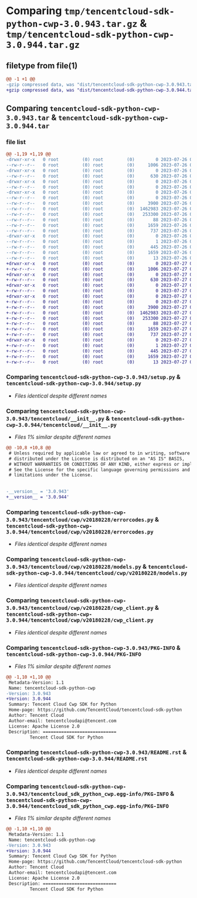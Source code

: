 # Comparing `tmp/tencentcloud-sdk-python-cwp-3.0.943.tar.gz` & `tmp/tencentcloud-sdk-python-cwp-3.0.944.tar.gz`

## filetype from file(1)

```diff
@@ -1 +1 @@
-gzip compressed data, was "dist/tencentcloud-sdk-python-cwp-3.0.943.tar", last modified: Wed Jul 26 00:35:14 2023, max compression
+gzip compressed data, was "dist/tencentcloud-sdk-python-cwp-3.0.944.tar", last modified: Thu Jul 27 02:13:18 2023, max compression
```

## Comparing `tencentcloud-sdk-python-cwp-3.0.943.tar` & `tencentcloud-sdk-python-cwp-3.0.944.tar`

### file list

```diff
@@ -1,19 +1,19 @@
-drwxr-xr-x   0 root         (0) root         (0)        0 2023-07-26 00:35:14.000000 tencentcloud-sdk-python-cwp-3.0.943/
--rw-r--r--   0 root         (0) root         (0)     1006 2023-07-26 00:35:14.000000 tencentcloud-sdk-python-cwp-3.0.943/setup.py
-drwxr-xr-x   0 root         (0) root         (0)        0 2023-07-26 00:35:14.000000 tencentcloud-sdk-python-cwp-3.0.943/tencentcloud/
--rw-r--r--   0 root         (0) root         (0)      630 2023-07-26 00:35:14.000000 tencentcloud-sdk-python-cwp-3.0.943/tencentcloud/__init__.py
-drwxr-xr-x   0 root         (0) root         (0)        0 2023-07-26 00:35:14.000000 tencentcloud-sdk-python-cwp-3.0.943/tencentcloud/cwp/
--rw-r--r--   0 root         (0) root         (0)        0 2023-07-26 00:35:14.000000 tencentcloud-sdk-python-cwp-3.0.943/tencentcloud/cwp/__init__.py
-drwxr-xr-x   0 root         (0) root         (0)        0 2023-07-26 00:35:14.000000 tencentcloud-sdk-python-cwp-3.0.943/tencentcloud/cwp/v20180228/
--rw-r--r--   0 root         (0) root         (0)        0 2023-07-26 00:35:14.000000 tencentcloud-sdk-python-cwp-3.0.943/tencentcloud/cwp/v20180228/__init__.py
--rw-r--r--   0 root         (0) root         (0)     3900 2023-07-26 00:35:14.000000 tencentcloud-sdk-python-cwp-3.0.943/tencentcloud/cwp/v20180228/errorcodes.py
--rw-r--r--   0 root         (0) root         (0)  1462983 2023-07-26 00:35:14.000000 tencentcloud-sdk-python-cwp-3.0.943/tencentcloud/cwp/v20180228/models.py
--rw-r--r--   0 root         (0) root         (0)   253300 2023-07-26 00:35:14.000000 tencentcloud-sdk-python-cwp-3.0.943/tencentcloud/cwp/v20180228/cwp_client.py
--rw-r--r--   0 root         (0) root         (0)       88 2023-07-26 00:35:14.000000 tencentcloud-sdk-python-cwp-3.0.943/setup.cfg
--rw-r--r--   0 root         (0) root         (0)     1659 2023-07-26 00:35:14.000000 tencentcloud-sdk-python-cwp-3.0.943/PKG-INFO
--rw-r--r--   0 root         (0) root         (0)      737 2023-07-26 00:35:14.000000 tencentcloud-sdk-python-cwp-3.0.943/README.rst
-drwxr-xr-x   0 root         (0) root         (0)        0 2023-07-26 00:35:14.000000 tencentcloud-sdk-python-cwp-3.0.943/tencentcloud_sdk_python_cwp.egg-info/
--rw-r--r--   0 root         (0) root         (0)        1 2023-07-26 00:35:14.000000 tencentcloud-sdk-python-cwp-3.0.943/tencentcloud_sdk_python_cwp.egg-info/dependency_links.txt
--rw-r--r--   0 root         (0) root         (0)      445 2023-07-26 00:35:14.000000 tencentcloud-sdk-python-cwp-3.0.943/tencentcloud_sdk_python_cwp.egg-info/SOURCES.txt
--rw-r--r--   0 root         (0) root         (0)     1659 2023-07-26 00:35:14.000000 tencentcloud-sdk-python-cwp-3.0.943/tencentcloud_sdk_python_cwp.egg-info/PKG-INFO
--rw-r--r--   0 root         (0) root         (0)       13 2023-07-26 00:35:14.000000 tencentcloud-sdk-python-cwp-3.0.943/tencentcloud_sdk_python_cwp.egg-info/top_level.txt
+drwxr-xr-x   0 root         (0) root         (0)        0 2023-07-27 02:13:18.000000 tencentcloud-sdk-python-cwp-3.0.944/
+-rw-r--r--   0 root         (0) root         (0)     1006 2023-07-27 02:13:18.000000 tencentcloud-sdk-python-cwp-3.0.944/setup.py
+drwxr-xr-x   0 root         (0) root         (0)        0 2023-07-27 02:13:18.000000 tencentcloud-sdk-python-cwp-3.0.944/tencentcloud/
+-rw-r--r--   0 root         (0) root         (0)      630 2023-07-27 02:13:18.000000 tencentcloud-sdk-python-cwp-3.0.944/tencentcloud/__init__.py
+drwxr-xr-x   0 root         (0) root         (0)        0 2023-07-27 02:13:18.000000 tencentcloud-sdk-python-cwp-3.0.944/tencentcloud/cwp/
+-rw-r--r--   0 root         (0) root         (0)        0 2023-07-27 02:13:18.000000 tencentcloud-sdk-python-cwp-3.0.944/tencentcloud/cwp/__init__.py
+drwxr-xr-x   0 root         (0) root         (0)        0 2023-07-27 02:13:18.000000 tencentcloud-sdk-python-cwp-3.0.944/tencentcloud/cwp/v20180228/
+-rw-r--r--   0 root         (0) root         (0)        0 2023-07-27 02:13:18.000000 tencentcloud-sdk-python-cwp-3.0.944/tencentcloud/cwp/v20180228/__init__.py
+-rw-r--r--   0 root         (0) root         (0)     3900 2023-07-27 02:13:18.000000 tencentcloud-sdk-python-cwp-3.0.944/tencentcloud/cwp/v20180228/errorcodes.py
+-rw-r--r--   0 root         (0) root         (0)  1462983 2023-07-27 02:13:18.000000 tencentcloud-sdk-python-cwp-3.0.944/tencentcloud/cwp/v20180228/models.py
+-rw-r--r--   0 root         (0) root         (0)   253300 2023-07-27 02:13:18.000000 tencentcloud-sdk-python-cwp-3.0.944/tencentcloud/cwp/v20180228/cwp_client.py
+-rw-r--r--   0 root         (0) root         (0)       88 2023-07-27 02:13:18.000000 tencentcloud-sdk-python-cwp-3.0.944/setup.cfg
+-rw-r--r--   0 root         (0) root         (0)     1659 2023-07-27 02:13:18.000000 tencentcloud-sdk-python-cwp-3.0.944/PKG-INFO
+-rw-r--r--   0 root         (0) root         (0)      737 2023-07-27 02:13:18.000000 tencentcloud-sdk-python-cwp-3.0.944/README.rst
+drwxr-xr-x   0 root         (0) root         (0)        0 2023-07-27 02:13:18.000000 tencentcloud-sdk-python-cwp-3.0.944/tencentcloud_sdk_python_cwp.egg-info/
+-rw-r--r--   0 root         (0) root         (0)        1 2023-07-27 02:13:18.000000 tencentcloud-sdk-python-cwp-3.0.944/tencentcloud_sdk_python_cwp.egg-info/dependency_links.txt
+-rw-r--r--   0 root         (0) root         (0)      445 2023-07-27 02:13:18.000000 tencentcloud-sdk-python-cwp-3.0.944/tencentcloud_sdk_python_cwp.egg-info/SOURCES.txt
+-rw-r--r--   0 root         (0) root         (0)     1659 2023-07-27 02:13:18.000000 tencentcloud-sdk-python-cwp-3.0.944/tencentcloud_sdk_python_cwp.egg-info/PKG-INFO
+-rw-r--r--   0 root         (0) root         (0)       13 2023-07-27 02:13:18.000000 tencentcloud-sdk-python-cwp-3.0.944/tencentcloud_sdk_python_cwp.egg-info/top_level.txt
```

### Comparing `tencentcloud-sdk-python-cwp-3.0.943/setup.py` & `tencentcloud-sdk-python-cwp-3.0.944/setup.py`

 * *Files identical despite different names*

### Comparing `tencentcloud-sdk-python-cwp-3.0.943/tencentcloud/__init__.py` & `tencentcloud-sdk-python-cwp-3.0.944/tencentcloud/__init__.py`

 * *Files 1% similar despite different names*

```diff
@@ -10,8 +10,8 @@
 # Unless required by applicable law or agreed to in writing, software
 # distributed under the License is distributed on an "AS IS" BASIS,
 # WITHOUT WARRANTIES OR CONDITIONS OF ANY KIND, either express or implied.
 # See the License for the specific language governing permissions and
 # limitations under the License.
 
 
-__version__ = '3.0.943'
+__version__ = '3.0.944'
```

### Comparing `tencentcloud-sdk-python-cwp-3.0.943/tencentcloud/cwp/v20180228/errorcodes.py` & `tencentcloud-sdk-python-cwp-3.0.944/tencentcloud/cwp/v20180228/errorcodes.py`

 * *Files identical despite different names*

### Comparing `tencentcloud-sdk-python-cwp-3.0.943/tencentcloud/cwp/v20180228/models.py` & `tencentcloud-sdk-python-cwp-3.0.944/tencentcloud/cwp/v20180228/models.py`

 * *Files identical despite different names*

### Comparing `tencentcloud-sdk-python-cwp-3.0.943/tencentcloud/cwp/v20180228/cwp_client.py` & `tencentcloud-sdk-python-cwp-3.0.944/tencentcloud/cwp/v20180228/cwp_client.py`

 * *Files identical despite different names*

### Comparing `tencentcloud-sdk-python-cwp-3.0.943/PKG-INFO` & `tencentcloud-sdk-python-cwp-3.0.944/PKG-INFO`

 * *Files 1% similar despite different names*

```diff
@@ -1,10 +1,10 @@
 Metadata-Version: 1.1
 Name: tencentcloud-sdk-python-cwp
-Version: 3.0.943
+Version: 3.0.944
 Summary: Tencent Cloud Cwp SDK for Python
 Home-page: https://github.com/TencentCloud/tencentcloud-sdk-python
 Author: Tencent Cloud
 Author-email: tencentcloudapi@tencent.com
 License: Apache License 2.0
 Description: ============================
         Tencent Cloud SDK for Python
```

### Comparing `tencentcloud-sdk-python-cwp-3.0.943/README.rst` & `tencentcloud-sdk-python-cwp-3.0.944/README.rst`

 * *Files identical despite different names*

### Comparing `tencentcloud-sdk-python-cwp-3.0.943/tencentcloud_sdk_python_cwp.egg-info/PKG-INFO` & `tencentcloud-sdk-python-cwp-3.0.944/tencentcloud_sdk_python_cwp.egg-info/PKG-INFO`

 * *Files 1% similar despite different names*

```diff
@@ -1,10 +1,10 @@
 Metadata-Version: 1.1
 Name: tencentcloud-sdk-python-cwp
-Version: 3.0.943
+Version: 3.0.944
 Summary: Tencent Cloud Cwp SDK for Python
 Home-page: https://github.com/TencentCloud/tencentcloud-sdk-python
 Author: Tencent Cloud
 Author-email: tencentcloudapi@tencent.com
 License: Apache License 2.0
 Description: ============================
         Tencent Cloud SDK for Python
```

